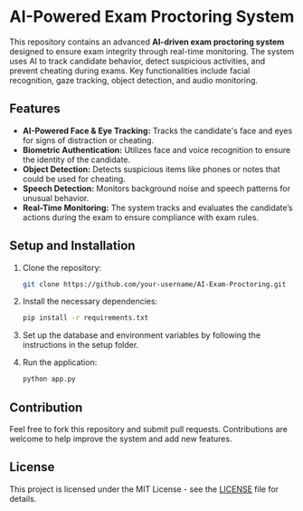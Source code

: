 # AI-Powered Exam Proctoring System

This repository contains an advanced **AI-driven exam proctoring system** designed to ensure exam integrity through real-time monitoring. The system uses AI to track candidate behavior, detect suspicious activities, and prevent cheating during exams. Key functionalities include facial recognition, gaze tracking, object detection, and audio monitoring.

## Features

- **AI-Powered Face & Eye Tracking:** Tracks the candidate's face and eyes for signs of distraction or cheating.
- **Biometric Authentication:** Utilizes face and voice recognition to ensure the identity of the candidate.
- **Object Detection:** Detects suspicious items like phones or notes that could be used for cheating.
- **Speech Detection:** Monitors background noise and speech patterns for unusual behavior.
- **Real-Time Monitoring:** The system tracks and evaluates the candidate’s actions during the exam to ensure compliance with exam rules.

## Setup and Installation

1. Clone the repository:
   ```bash
   git clone https://github.com/your-username/AI-Exam-Proctoring.git
   ```

2. Install the necessary dependencies:
   ```bash
   pip install -r requirements.txt
   ```

3. Set up the database and environment variables by following the instructions in the setup folder.

4. Run the application:
   ```bash
   python app.py
   ```

## Contribution

Feel free to fork this repository and submit pull requests. Contributions are welcome to help improve the system and add new features.

## License

This project is licensed under the MIT License - see the [LICENSE](LICENSE) file for details.
